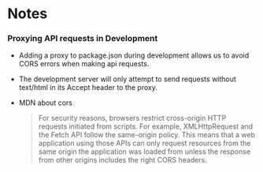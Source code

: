 # Notes

### Proxying API requests in Development

- Adding a proxy to package.json during development allows us to avoid CORS errors when making api requests.

- The development server will only attempt to send requests without text/html in its Accept header to the proxy.

- MDN about cors
  > For security reasons, browsers restrict cross-origin HTTP requests initiated from scripts. For example, XMLHttpRequest and the Fetch API follow the same-origin policy. This means that a web application using those APIs can only request resources from the same origin the application was loaded from unless the response from other origins includes the right CORS headers.
